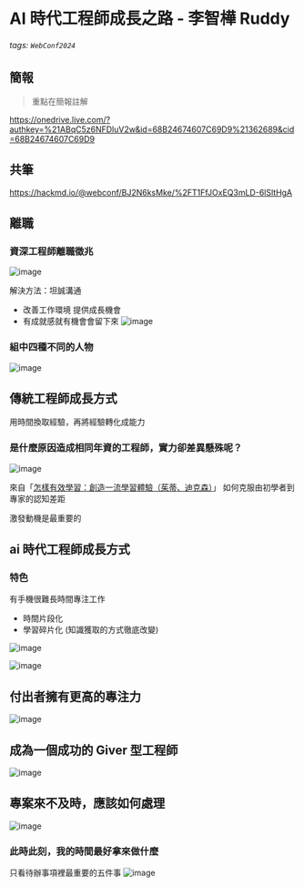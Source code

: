 # AI 時代工程師成長之路 - 李智樺 Ruddy

###### tags: `WebConf2024`

## 簡報
> 重點在簡報註解

https://onedrive.live.com/?authkey=%21ABqC5z6NFDluV2w&id=68B24674607C69D9%21362689&cid=68B24674607C69D9
## 共筆
https://hackmd.io/@webconf/BJ2N6ksMke/%2FT1FfJOxEQ3mLD-6lSltHgA

## 離職 
### 資深工程師離職徵兆
![image](https://hackmd.io/_uploads/HJbDRI5LJl.png)

解決方法：坦誠溝通
- 改善工作環境 提供成長機會
- 有成就感就有機會會留下來
![image](https://hackmd.io/_uploads/By-uALcIJg.png)

### 組中四種不同的人物
![image](https://hackmd.io/_uploads/BJciALcI1e.png)

## 傳統工程師成長方式
用時間換取經驗，再將經驗轉化成能力

### 是什麼原因造成相同年資的工程師，實力卻差異懸殊呢？
![image](https://hackmd.io/_uploads/H1kY1D5Uye.png)

來自「[怎樣有效學習：創造一流學習體驗（茱蒂、迪克森）](https://www.books.com.tw/products/CN11724741)」
如何克服由初學者到專家的認知差距

激發動機是最重要的

## ai 時代工程師成長方式
### 特色
有手機很難長時間專注工作
- 時間片段化
- 學習碎片化 (知識獲取的方式徹底改變)

![image](https://hackmd.io/_uploads/BkVqgD9Ikx.png)

![image](https://hackmd.io/_uploads/B1figv9Lke.png)

## 付出者擁有更高的專注力
![image](https://hackmd.io/_uploads/B1TZbwqL1g.png)

## 成為一個成功的 Giver 型工程師
![image](https://hackmd.io/_uploads/SJD7WDqUyg.png)

## 專案來不及時，應該如何處理
![image](https://hackmd.io/_uploads/SJVNKv9Lyg.png)

### 此時此刻，我的時間最好拿來做什麼
只看待辦事項裡最重要的五件事
![image](https://hackmd.io/_uploads/ryM9KD5U1g.png)

